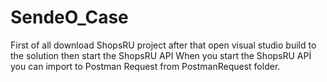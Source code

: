# SendeO_Case
First of all download ShopsRU project after that open visual studio build to the solution then start the ShopsRU API
When you start the ShopsRU APİ you can import to Postman Request from PostmanRequest folder.
